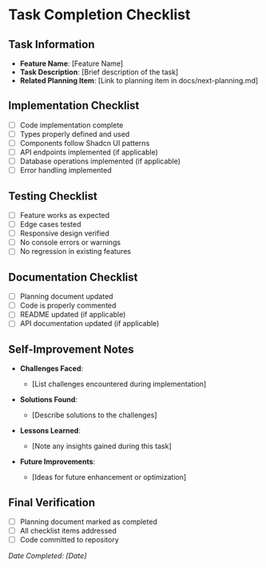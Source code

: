 # Task Completion Checklist

## Task Information

- **Feature Name**: [Feature Name]
- **Task Description**: [Brief description of the task]
- **Related Planning Item**: [Link to planning item in docs/next-planning.md]

## Implementation Checklist

- [ ] Code implementation complete
- [ ] Types properly defined and used
- [ ] Components follow Shadcn UI patterns
- [ ] API endpoints implemented (if applicable)
- [ ] Database operations implemented (if applicable)
- [ ] Error handling implemented

## Testing Checklist

- [ ] Feature works as expected
- [ ] Edge cases tested
- [ ] Responsive design verified
- [ ] No console errors or warnings
- [ ] No regression in existing features

## Documentation Checklist

- [ ] Planning document updated
- [ ] Code is properly commented
- [ ] README updated (if applicable)
- [ ] API documentation updated (if applicable)

## Self-Improvement Notes

- **Challenges Faced**:

  - [List challenges encountered during implementation]

- **Solutions Found**:

  - [Describe solutions to the challenges]

- **Lessons Learned**:

  - [Note any insights gained during this task]

- **Future Improvements**:
  - [Ideas for future enhancement or optimization]

## Final Verification

- [ ] Planning document marked as completed
- [ ] All checklist items addressed
- [ ] Code committed to repository

_Date Completed: [Date]_
